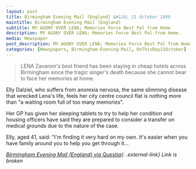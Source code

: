 ```yaml
---
layout: post
title: Birmingham Evening Mail (England) &#124; 21 October 1999
maintitle: Birmingham Evening Mail (England)
subtitle: MY AGONY OVER LENA; Memories Force Best Pal from Home
description: MY AGONY OVER LENA; Memories Force Best Pal from Home.
media: Newspaper
post_description: MY AGONY OVER LENA; Memories Force Best Pal from Home.
categories: [Newspapers, Birmingham-Evening-Mail, OnThisDay21October]
---
```


> LENA Zavaroni's best friend has been staying in cheap hotels across Birmingham since the tragic singer's death because she cannot bear to face her memories at home.
>
Elly Dalziel, who suffers from anorexia nervosa, the same slimming disease that wrecked Lena's life, feels her city centre council flat is nothing more than "a waiting room full of too many memories".
>
Her GP has given her sleeping tablets to try to help her condition and housing officers have said they are prepared to consider a transfer on medical grounds due to the nature of the case.
>
Elly, aged 41, said: "I'm finding it very hard on my own. It's easier when you have family around you to help you get through it...

<cite>[Birmingham Evening Mail (England) via Questia](https://www.questia.com/article/1G1-60213960/my-agony-over-lena-memories-force-best-pal-from-home){: .external-link} Link is broken</cite>

